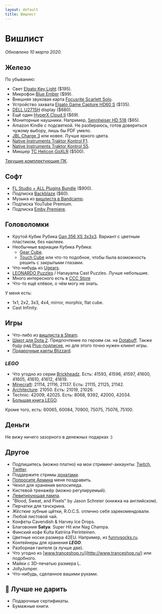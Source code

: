 ```yaml
---
layout: default
title: Вишлист
---
```


# Вишлист

*Обновлено 10 марта 2020.*

## Железо

По убыванию:

* Свет [Elgato Key Light][key-light] ($195).
* Микрофон [Blue Ember] ($99).
* Внешняя звуковая карта [Focusrite Scarlett Solo].
* Устройство захвата [Elgato Game Capture HD60 S][hd60-s] ($135).
* [DELL U2715H][dell] display ($680).
* Ещё один [HyperX Cloud II][hyperx2] ($69).
* Мониторные наушники. Например, [Sennheiser HD 518][hd-518] ($65).
* Amazon Kindle с подсветкой. Не разбираюсь, готов довериться чужому выбору, лишь бы PDF умело.
* [JBL Charge 3][jbl] или новее. Лучше яркого цвета.
* [Native Instruments Traktor Kontrol F1][ni-kontrol-f1].
* [Native Instruments Traktor Kontrol S5][ni-kontrol-s5].
* Микшер [TC Helicon GoXLR][goxlr] ($500).

[Текущие комплектующие ПК][pc-config].

[Blue Ember]: https://market.yandex.ru/product/463314132
[hd60-s]: https://www.elgato.com/en/gaming/game-capture-hd60-s
[key-light]: https://www.elgato.com/en/gaming/key-light
[goxlr]: https://www.tc-helicon.com/broadcast
[dell]: https://market.yandex.ru/product/11131926
[hyperx2]: https://market.yandex.ru/product/12241651
[hd-518]: https://market.yandex.ru/product/6516805
[jbl]: https://market.yandex.ru/product/13925684
[ni-kontrol-s5]: http://www.native-instruments.com/en/products/traktor/dj-controllers/traktor-kontrol-s5/
[ni-kontrol-f1]: http://www.native-instruments.com/en/products/traktor/dj-controllers/traktor-kontrol-f1/
[Focusrite Scarlett Solo]: https://market.yandex.ru/product/508266326
[pc-config]: https://www.rudeshko.com/pc-config

## Софт

* [FL Studio + ALL Plugins Bundle][fl-studio] ($900).
* Подписка [Backblaze][backblaze] ($60).
* Музыка из [вишлиста в Bandcamp][bandcamp-wishlist].
* Подписка YouTube Premium.
* Подписка [Emby Premiere][emby-premiere].

[fl-studio]: https://support.image-line.com/jshop/shop.php
[backblaze]: https://secure.backblaze.com/gift.htm
[bandcamp-wishlist]: https://bandcamp.com/anton-rudeshko/wishlist
[emby-premiere]: https://emby.media/premiere.html

## Головоломки

* Крутой Кубик Рубика [Gan 356 XS 3x3x3](https://cccstore.ru/catalog/kubiki-rubika/gan-356-xs-3x3x3/). Вариант с цветным пластиком, без наклеек.
* Необычные вариации Кубика Рубика:
  * [Gear Cube](http://playlab.ru/toys/mefferts/gear-cube/).
  * [Touch Cube](https://www.rubiks.com/rubik-s-touch-cube.html) или что-то подобное, чтобы была возможность решить с закрытыми глазами.
* Что-нибудь из [Ugears](http://ugears-russia.ru/).
* [LEONARDO Puzzles](http://www.leonardo-puzzles.com/) / Hanayama Cast Puzzles. Лучше небольшие.
* Много интересного есть в [CCC Store](https://cccstore.ru/)
* Что-то ещё клёвое, о чём могу не знать.

У меня есть:

* 1x1, 2x2, 3x3, 4x4, mirror, morphix, flat cube.
* Cast Infinity.

## Игры

* Что-либо из [вишлиста в Steam][steam].
* [Шмот для Dota 2][dota2-store]. Предпочтение по героям см. на [Dotabuff][dotabuff]. Также буду рад [Plus-подписке][dota2-plus], но для этого точно нужен клиент игры.
* [Подарочные карты Blizzard][blizzard-giftcards].

[steam]: http://steamcommunity.com/id/Tesla404/wishlist
[dota2-store]: http://www.dota2.com/store/
[dotabuff]: https://www.dotabuff.com/players/55714886
[dota2-plus]: https://www.dota2.com/plus
[blizzard-giftcards]: https://giftcards.blizzard.com/

### *LEGO*

* Что угодно из серии [Brickheadz][lego-brickheadz]. Есть: 41593, 41596, 41597, 41600, 41605, 41610, 41612, 41619.
* [Minecraft][lego-minecraft]: 21114, 21116, 21137. Есть: 21115, 21125, 21142.
* [Architecture][lego-architecture]: 21050. Есть: 21019, 21026.
* Technic: 42009, 42025. Есть: 8068, 9392, 42000, 42034.
* [Большая книга LEGO][lego-big].

Кроме того, есть: 60065, 60084, 70900, 75075, 75076, 75100.

[lego-architecture]: https://shop.lego.com/en-US/Architecture-ByTheme
[lego-big]: http://www.mann-ivanov-ferber.ru/books/paperbook/unofficial-lego-builders-guide/
[lego-brickheadz]: https://shop.lego.com/en-US/Brickheadz-sets
[lego-minecraft]: https://shop.lego.com/en-US/Minecraft-ByTheme

## Деньги

Не вижу ничего зазорного в денежных подарках :)

## Другое

* Подпишитесь (можно платно) на мои стриминг-аккаунты: [Twitch](https://www.twitch.tv/rudeshko_plays), [Twitter](https://twitter.com/rudeshko_plays).
* Поддержите стримы [донатами](https://donate.stream/rudeshko_plays).
* [Попросите Армина](mailto:armin@astateoftrance.com) меня поздравить.
* Чехол для хранения велосипеда.
* Кистевой тренажёр (можно регулируемый).
* [Левитирующая лампа](https://www.levitera.ru/product/levitiruyuschiy-svetilnik-cosmic-temnyy).
* "Blood, Sweat, and Pixels" by Jason Schreier (книжка на английском).
* Перчатки для тачскрина.
* _Жёсткие_ зубные щётки, R.O.C.S. отлично себя зарекомендовали.
* Любой листовой чай.
* Конфеты Cavendish & Harvey Ice Drops.
* Благовония **Satya**: Super Hit или Nag Champa.
* Финский кофе Kulta Katriina Perinteinen.
* Цветные носки размера 42EU. Например, из [funnysocks.ru](https://funnysocks.ru/).
* Контейнеры для хранения ***LEGO***.
* Разборная гантеля (а лучше две).
* Что угодно из [www.tranceshop.ru](http://www.tranceshop.ru/) или подобного.
* Майки с 3D-печатью размера L.
* JollyJumper.
* Что-нибудь, сделанное вашими руками.

## 🚫 Лучше не дарить

* Подарочные сертификаты.
* Бумажные книги.
